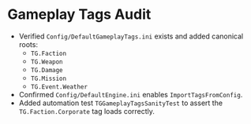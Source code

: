 # Gameplay Tags Audit

- Verified `Config/DefaultGameplayTags.ini` exists and added canonical roots:
  - `TG.Faction`
  - `TG.Weapon`
  - `TG.Damage`
  - `TG.Mission`
  - `TG.Event.Weather`
- Confirmed `Config/DefaultEngine.ini` enables `ImportTagsFromConfig`.
- Added automation test `TGGameplayTagsSanityTest` to assert the `TG.Faction.Corporate` tag loads correctly.
